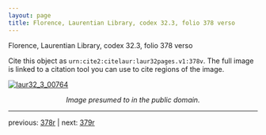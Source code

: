```yaml
---
layout: page
title: Florence, Laurentian Library, codex 32.3, folio 378 verso
---
```


Florence, Laurentian Library, codex 32.3, folio 378 verso

Cite this object as `urn:cite2:citelaur:laur32pages.v1:378v`.  The full image is linked to a citation tool you can use to cite regions of the image.

[![laur32_3_00764](http://www.homermultitext.org/iipsrv?IIIF=/project/homer/pyramidal/deepzoom/citelaur/laur32imgs/v1/laur32_3_00764.tif/full/800,/0/default.jpg)](http://www.homermultitext.org/ict2/?urn=urn:cite2:citelaur:laur32imgs.v1:laur32_3_00764) 

<p style="text-align: center; font-style: italic;">Image presumed to in the public domain.</p>

---

previous: [378r](../378r/) | next: [379r](../379r/)